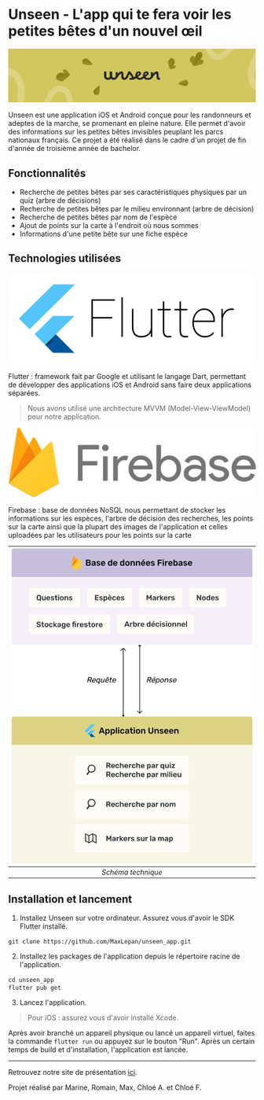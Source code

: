 # Unseen - L'app qui te fera voir les petites bêtes d'un nouvel œil

![](./assets/images/readme_images/banniere.png)

Unseen est une application iOS et Android conçue pour les randonneurs et adeptes de la marche, se promenant en pleine nature. Elle permet d'avoir des informations sur les petites bêtes invisibles peuplant les parcs nationaux français. Ce projet a été réalisé dans le cadre d'un projet de fin d'année de troisième année de bachelor.

## Fonctionnalités

- Recherche de petites bêtes par ses caractéristiques physiques par un quiz (arbre de décisions)
- Recherche de petites bêtes par le milieu environnant (arbre de décision)
- Recherche de petites bêtes par nom de l'espèce
- Ajout de points sur la carte à l'endroit où nous sommes
- Informations d'une petite bête sur une fiche espèce

## Technologies utilisées

![Flutter logo](./assets/images/readme_images/flutter_logo.png)

Flutter : framework fait par Google et utilisant le langage Dart, permettant de développer des applications iOS et Android sans faire deux applications séparées.
> Nous avons utilisé une architecture MVVM (Model-View-ViewModel) pour notre application.

![Firebase logo](./assets/images/readme_images/firebase_logo.png)

Firebase : base de données NoSQL nous permettant de stocker les informations sur les espèces, l'arbre de décision des recherches, les points sur la carte ainsi que la plupart des images de l'application et celles uploadées par les utilisateurs pour les points sur la carte

| ![Schema technique](./assets/images/readme_images/schema_technique.png) |
|:-----------------------------------------------------------------------:|
|                           *Schéma technique*                            |

## Installation et lancement

1. Installez Unseen sur votre ordinateur. Assurez vous d'avoir le SDK Flutter installé.

```bash=
git clone https://github.com/MaxLepan/unseen_app.git
```

2. Installez les packages de l'application depuis le répertoire racine de l'application.

```bash=
cd unseen_app
flutter pub get
```

3. Lancez l'application.
> Pour iOS : assurez vous d'avoir installé Xcode.

Après avoir branché un appareil physique ou lancé un appareil virtuel, faites la commande `flutter run` ou appuyez sur le bouton "Run". Après un certain temps de build et d'installation, l'application est lancée.

---

Retrouvez notre site de présentation [ici](https://unseen-app.netlify.app/).

Projet réalisé par Marine, Romain, Max, Chloé A. et Chloé F.
